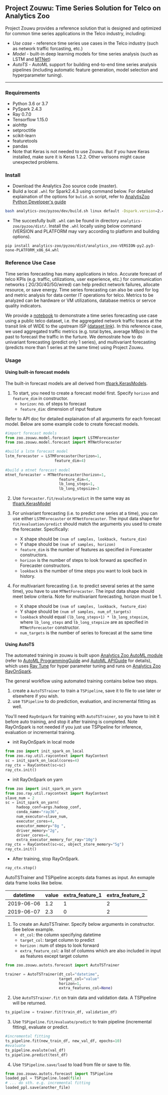 ## Project Zouwu: Time Series Solution for Telco on Analytics Zoo

Project Zouwu provides a reference solution that is designed and optimized for common time series applications in the Telco industry, including:
* _Use case_ - reference time series use cases in the Telco industry (such as network traffic forcasting, etc.)
* _Model_ - built-in deep learning models for time series analysis (such as LSTM and [MTNet](https://arxiv.org/abs/1809.02105))
* _AutoTS_ - AutoML support for building end-to-end time series analysis pipelines (including automatic feature generation, model selection and hyperparameter tuning).

---
### Requirements
* Python 3.6 or 3.7
* PySpark 2.4.3
* Ray 0.7.0
* Tensorflow 1.15.0
* aiohttp
* setproctitle
* scikit-learn
* featuretools
* pandas
* Note that Keras is not needed to use Zouwu. But if you have Keras installed, make sure it is Keras 1.2.2. Other verisons might cause unexpected problems. 

### Install 
  * Download the Analytics Zoo source code (master). 
  * Build a local ```.whl``` for Spark2.4.3 using command below. For detailed explaination of the options for ```bulid.sh``` script, refer to [AnalytisZoo Python Developer's guide](https://analytics-zoo.github.io/master/#DeveloperGuide/python/#build-whl-package-for-pip-install)
```bash
bash analytics-zoo/pyzoo/dev/build.sh linux default -Dspark.version=2.4.3 -Dbigdl.artifactId=bigdl-SPARK_2.4 -P spark_2.4+
```
  * The succesfully built ```.whl``` can be found in directory ```analytics-zoo/pyzoo/dist/```. Install the ```.whl``` locally using below command (VERSION and PLATFORM may vary according to platform and building options). 
```
pip install analytics-zoo/pyzoo/dist/analytics_zoo-VERSION-py2.py3-none-PLATFORM_x86_64.whl
```

### Reference Use Case

Time series forecasting has many applications in telco. Accurate forecast of telco KPIs (e.g. traffic, utilizations, user experience, etc.) for communication networks ( 2G/3G/4G/5G/wired) can help predict network failures, allocate resource, or save energy. Time series forecasting can also be used for log and metric analysis for data center IT operations for telco. Metrics to be analyzed can be hardware or VM utilizations, database metrics or servce quality indicators. 

We provide a [notebook](https://github.com/shane-huang/analytics-zoo/blob/zouwu-readme-nb/pyzoo/zoo/zouwu/use-case/network_traffic/time_series_forecasting_network_traffic.ipynb) to demonstrate a time series forecasting use case using a public telco dataset, i.e. the aggregated network traffic traces at the transit link of WIDE to the upstream ISP ([dataset link](http://mawi.wide.ad.jp/~agurim/dataset/)). In this reference case, we used aggregated traffic metrics (e.g. total bytes, average MBps) in the past to forecast the traffic in the furture. We demostrate how to do univariant forecasting (predict only 1 series), and multivariant forecasting (predicts more than 1 series at the same time) using Project Zouwu.

### Usage

#### Using built-in forecast models

The built-in forecast models are all derived from [tfpark.KerasModels](https://analytics-zoo.github.io/master/#APIGuide/TFPark/model/). 

1. To start, you need to create a forecast model first. Specify ```horizon``` and ```feature_dim``` in constructor. 
    * ```horizon```: no. of steps to forecast
    * ```feature_dim```: dimension of input feature

Refer to API doc for detailed explaination of all arguments for each forecast model.
Below are some example code to create forecast models.
```python
#import forecast models
from zoo.zouwu.model.forecast import LSTMForecaster
from zoo.zouwu.model.forecast import MTNetForecaster

#build a lstm forecast model
lstm_forecaster = LSTMForecaster(horizon=1, 
                      feature_dim=4)
                      
#build a mtnet forecast model
mtnet_forecaster = MTNetForecaster(horizon=1,
                        feature_dim=4,
                        lb_long_steps=1,
                        lb_long_stepsize=3
```
 
2. Use ```forecaster.fit/evalute/predict``` in the same way as [tfpark.KerasModel](https://analytics-zoo.github.io/master/#APIGuide/TFPark/model/)

3. For univariant forecasting (i.e. to predict one series at a time), you can use either ```LSTMForecaster``` or ```MTNetForecaster```. The input data shape for ```fit/evaluation/predict``` should match the arguments you used to create the forecaster. Specifically:
   * X shape should be ```(num of samples, lookback, feature_dim)```
   * Y shape should be ```(num of samples, horizon)```
   * ```feature_dim``` is the number of features as specified in Forecaster constructors.
   * ```horizon``` is the number of steps to look forward as specified in Forecaster constructors.
   * ```lookback``` is the number of time steps you want to look back in history. 

4. For multivariant forecasting (i.e. to predict several series at the same time), you have to use ```MTNetForecaster```. The input data shape should meet below criteria. Note for multivariant forecasting, horizon must be 1. 
   * X shape should be ```(num of samples, lookback, feature_dim)```
   *  Y shape should be ```(num of samples, num_of_targets)``` 
   * ```lookback``` should equal ```(lb_long_steps+1) * lb_long_stepsize```, where ```lb_long_steps``` and ```lb_long_stepsize``` are as specified in ```MTNetForecaster``` constructor. 
   * ```num_targets``` is the number of series to forecast at the same time
       

#### Using AutoTS

The automated training in zouwu is built upon [Analytics Zoo AutoML module](https://github.com/intel-analytics/analytics-zoo/tree/master/pyzoo/zoo/automl) (refer to [AutoML ProgrammingGuide](https://analytics-zoo.github.io/master/#ProgrammingGuide/AutoML/overview/) and [AutoML APIGuide](https://analytics-zoo.github.io/master/#APIGuide/AutoML/time-sequence-predictor/) for details), which uses [Ray Tune](https://github.com/ray-project/ray/tree/master/python/ray/tune) for hyper parameter tuning and runs on [Analytics Zoo RayOnSpark](https://analytics-zoo.github.io/master/#ProgrammingGuide/rayonspark/).  

The general workflow using automated training contains below two steps. 
   1. create a ```AutoTSTrainer``` to train a ```TSPipeline```, save it to file to use later or elsewhere if you wish.
   2. use ```TSPipeline``` to do prediction, evaluation, and incremental fitting as well. 

You'll need ```RayOnSpark``` for training with ```AutoTSTrainer```, so you have to init it before auto training, and stop it after training is completed. Note RayOnSpark is not needed if you just use TSPipeline for inference, evaluation or incremental training. 

   * init RayOnSpark in local mode
```python
from zoo import init_spark_on_local
from zoo.ray.util.raycontext import RayContext
sc = init_spark_on_local(cores=4)
ray_ctx = RayContext(sc=sc)
ray_ctx.init()
```
   * init RayOnSpark on yarn
   ```python
   from zoo import init_spark_on_yarn
from zoo.ray.util.raycontext import RayContext
slave_num = 2
sc = init_spark_on_yarn(
        hadoop_conf=args.hadoop_conf,
        conda_name="ray36",
        num_executor=slave_num,
        executor_cores=4,
        executor_memory="8g ",
        driver_memory="2g",
        driver_cores=4,
        extra_executor_memory_for_ray="10g")
ray_ctx = RayContext(sc=sc, object_store_memory="5g")
ray_ctx.init()
   ```
   * After training, stop RayOnSpark. 
   ```python
   ray_ctx.stop()
   ```

AutoTSTrainer and TSPipeline accepts data frames as input. An exmaple data frame looks like below. 

  |datetime|value|extra_feature_1|extra_feature_2|
  | --------|----- |---| ---|
  |2019-06-06|1.2|1|2|
  |2019-06-07|2.3|0|2|
 

1. To create an AutoTSTrainer. Specify below arguments in constructor. See below example.
    * ```dt_col```: the column specifying datetime 
    * ```target_col```: target column to predict
    * ```horizon``` : num of steps to look forward 
    * ```extra_feature_col```: a list of columns which are also included in input as features except target column
 ```python
 from zoo.zouwu.autots.forecast import AutoTSTrainer

 trainer = AutoTSTrainer(dt_col="datetime",
                         target_col="value"
                         horizon=1,
                         extra_features_col=None)

 ```
 
2. Use ```AutoTSTrainer.fit``` on train data and validation data. A TSPipeline will be returned. 
 ```python
 ts_pipeline = trainer.fit(train_df, validation_df)
 ```

3. Use ```TSPipeline.fit/evaluate/predict``` to train pipeline (incremental fitting), evaluate or predict. 
 ```python
 #incremental fitting
 ts_pipeline.fit(new_train_df, new_val_df, epochs=10)
 #evaluate
 ts_pipeline.evalute(val_df)
 ts_pipeline.predict(test_df)
 
 ```
4. Use ```TSPipeline.save/load``` to load from file or save to file. 
 ```python
 from zoo.zouwu.autots.forecast import TSPipeline
 loaded_ppl = TSPipeline.load(file)
 # ... do sth. e.g. incremental fitting
 loaded_ppl.save(another_file)
 ```
